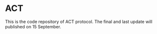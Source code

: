 # ACT

This is the code repository of ACT protocol. The final and last update will published on 15 September. 
